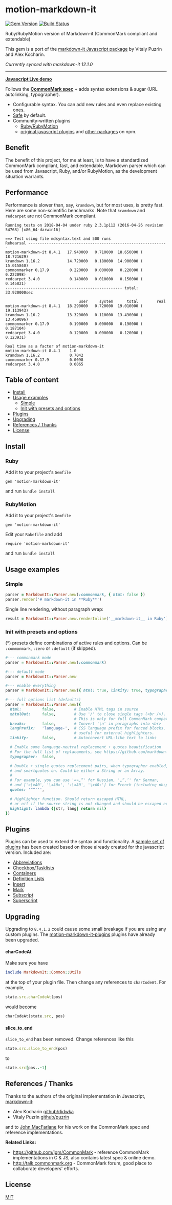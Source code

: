 # motion-markdown-it

[![Gem Version](https://badge.fury.io/rb/motion-markdown-it.svg)](http://badge.fury.io/rb/motion-markdown-it)
[![Build Status](https://github.com/digitalmoksha/motion-markdown-it/actions/workflows/ci.yml/badge.svg)](https://github.com/digitalmoksha/motion-markdown-it/actions/workflows/ci.yml)

Ruby/RubyMotion version of Markdown-it (CommonMark compliant and extendable)

This gem is a port of the [markdown-it Javascript package](https://github.com/markdown-it/markdown-it) by Vitaly Puzrin and Alex Kocharin. 

_Currently synced with markdown-it 12.1.0_

---

__[Javascript Live demo](https://markdown-it.github.io)__

Follows the __[CommonMark spec](http://spec.commonmark.org/)__ + adds syntax extensions & sugar (URL autolinking, typographer).
- Configurable syntax. You can add new rules and even replace existing ones.
- [Safe](https://github.com/markdown-it/markdown-it/tree/master/docs/security.md) by default.
- Community-written plugins
  * [Ruby/RubyMotion](https://github.com/digitalmoksha/motion-markdown-it-plugins)
  * [original javascript plugins](https://www.npmjs.org/browse/keyword/markdown-it-plugin) and [other packages](https://www.npmjs.org/browse/keyword/markdown-it) on npm.

## Benefit

The benefit of this project, for me at least, is to have a standardized CommonMark compliant, fast, and extendable, Markdown parser which can be used from Javascript, Ruby, and/or RubyMotion, as the development situation warrants.

## Performance

Performance is slower than, say, `kramdown`, but for most uses, is pretty fast.  Here are some non-scientific benchmarks.  Note that `kramdown` and `redcarpet` are not CommonMark compliant.

```
Running tests on 2018-04-04 under ruby 2.3.1p112 (2016-04-26 revision 54768) [x86_64-darwin16]

==> Test using file mdsyntax.text and 500 runs
Rehearsal -------------------------------------------------------------
motion-markdown-it 8.4.1   17.940000   0.710000  18.650000 ( 18.721629)
kramdown 1.16.2            14.720000   0.180000  14.900000 ( 15.015840)
commonmarker 0.17.9         0.220000   0.000000   0.220000 (  0.222098)
redcarpet 3.4.0             0.140000   0.010000   0.150000 (  0.145821)
--------------------------------------------------- total: 33.920000sec

                                user     system      total        real
motion-markdown-it 8.4.1   18.290000   0.720000  19.010000 ( 19.113943)
kramdown 1.16.2            13.320000   0.110000  13.430000 ( 13.459096)
commonmarker 0.17.9         0.190000   0.000000   0.190000 (  0.187104)
redcarpet 3.4.0             0.120000   0.000000   0.120000 (  0.123931)

Real time as a factor of motion-markdown-it
motion-markdown-it 8.4.1    1.0
kramdown 1.16.2             0.7042
commonmarker 0.17.9         0.0098
redcarpet 3.4.0             0.0065
````

## Table of content

- [Install](#install)
- [Usage examples](#usage-examples)
  - [Simple](#simple)
  - [Init with presets and options](#init-with-presets-and-options)
- [Plugins](#plugins)
- [Upgrading](#upgrading)
- [References / Thanks](#references--thanks)
- [License](#license)

<!--
- [API](#api)
- [Syntax extensions](#syntax-extensions)
- [Benchmark](#benchmark)
-->

## Install

### Ruby

Add it to your project's `Gemfile`

	gem 'motion-markdown-it'

and run `bundle install`

### RubyMotion

Add it to your project's `Gemfile`

	gem 'motion-markdown-it'

Edit your `Rakefile` and add

	require 'motion-markdown-it'

and run `bundle install`


## Usage examples

### Simple

```ruby
parser = MarkdownIt::Parser.new(:commonmark, { html: false })
parser.render('# markdown-it in **Ruby**')
```

Single line rendering, without paragraph wrap:

```ruby
result = MarkdownIt::Parser.new.renderInline('__markdown-it__ in Ruby')
```

### Init with presets and options

(*) presets define combinations of active rules and options. Can be
`:commonmark`, `:zero` or `:default` (if skipped).

```ruby
#--- commonmark mode
parser = MarkdownIt::Parser.new(:commonmark)

#--- default mode
parser = MarkdownIt::Parser.new

#--- enable everything
parser = MarkdownIt::Parser.new({ html: true, linkify: true, typographer: true })

#--- full options list (defaults)
parser = MarkdownIt::Parser.new({
  html:         false,        # Enable HTML tags in source
  xhtmlOut:     false,        # Use '/' to close single tags (<br />).
                              # This is only for full CommonMark compatibility.
  breaks:       false,        # Convert '\n' in paragraphs into <br>
  langPrefix:   'language-',  # CSS language prefix for fenced blocks. Can be
                              # useful for external highlighters.
  linkify:      false,        # Autoconvert URL-like text to links

  # Enable some language-neutral replacement + quotes beautification
  # For the full list of replacements, see https://github.com/markdown-it/markdown-it/blob/master/lib/rules_core/replacements.js
  typographer:  false,

  # Double + single quotes replacement pairs, when typographer enabled,
  # and smartquotes on. Could be either a String or an Array.
  #
  # For example, you can use '«»„“' for Russian, '„“‚‘' for German,
  # and ['«\xA0', '\xA0»', '‹\xA0', '\xA0›'] for French (including nbsp).
  quotes: '“”‘’',

  # Highlighter function. Should return escaped HTML,
  # or nil if the source string is not changed and should be escaped externally.
  highlight: lambda {|str, lang| return nil}
})
```

## Plugins

Plugins can be used to extend the syntax and functionality.  A [sample set of plugins](https://github.com/digitalmoksha/motion-markdown-it-plugins) has been created based on those already created for the javascript version.  Included are:

* [Abbreviations](https://github.com/digitalmoksha/motion-markdown-it-plugins/tree/master/lib/motion-markdown-it-plugins/abbr)
* [Checkbox/Tasklists](https://github.com/digitalmoksha/motion-markdown-it-plugins/tree/master/lib/motion-markdown-it-plugins/checkbox_replace)
* [Containers](https://github.com/digitalmoksha/motion-markdown-it-plugins/tree/master/lib/motion-markdown-it-plugins/container)
* [Definition Lists](https://github.com/digitalmoksha/motion-markdown-it-plugins/tree/master/lib/motion-markdown-it-plugins/deflist)
* [Insert](https://github.com/digitalmoksha/motion-markdown-it-plugins/tree/master/lib/motion-markdown-it-plugins/ins)
* [Mark](https://github.com/digitalmoksha/motion-markdown-it-plugins/tree/master/lib/motion-markdown-it-plugins/mark)
* [Subscript](https://github.com/digitalmoksha/motion-markdown-it-plugins/tree/master/lib/motion-markdown-it-plugins/sub)
* [Superscript](https://github.com/digitalmoksha/motion-markdown-it-plugins/tree/master/lib/motion-markdown-it-plugins/sup)

<!--
### Plugins load

```js
var md = require('markdown-it')()
            .use(plugin1)
            .use(plugin2, opts, ...)
            .use(plugin3);
```


### Syntax highlighting

Apply syntax highlighting to fenced code blocks with the `highlight` option:

```js
var hljs = require('highlight.js'); // https://highlightjs.org/

// Actual default values
var md = require('markdown-it')({
  highlight: function (str, lang) {
    if (lang && hljs.getLanguage(lang)) {
      try {
        return hljs.highlight(str, { language: lang }).value;
      } catch (__) {}
    }

    return ''; // use external default escaping
  }
});
```

Or with full wrapper override (if you need assign class to `<pre>`):

```js
var hljs = require('highlight.js'); // https://highlightjs.org/

// Actual default values
var md = require('markdown-it')({
  highlight: function (str, lang) {
    if (lang && hljs.getLanguage(lang)) {
      try {
        return '<pre class="hljs"><code>' +
               hljs.highlight(str, { language: lang, ignoreIllegals: true }).value +
               '</code></pre>';
      } catch (__) {}
    }

    return '<pre class="hljs"><code>' + md.utils.escapeHtml(str) + '</code></pre>';
  }
});
```

### Linkify

`linkify: true` uses [linkify-it](https://github.com/markdown-it/linkify-it). To
configure linkify-it, access the linkify instance through `md.linkify`:

```js
md.linkify.set({ fuzzyEmail: false });  // disables converting email to link
```


## API

__[API documentation](https://markdown-it.github.io/markdown-it/)__

If you are going to write plugins - take a look at
[Development info](https://github.com/markdown-it/markdown-it/tree/master/docs).


## Syntax extensions

Embedded (enabled by default):

- [Tables](https://help.github.com/articles/organizing-information-with-tables/) (GFM)
- [Strikethrough](https://help.github.com/articles/basic-writing-and-formatting-syntax/#styling-text) (GFM)

Via plugins:

- [subscript](https://github.com/markdown-it/markdown-it-sub)
- [superscript](https://github.com/markdown-it/markdown-it-sup)
- [footnote](https://github.com/markdown-it/markdown-it-footnote)
- [definition list](https://github.com/markdown-it/markdown-it-deflist)
- [abbreviation](https://github.com/markdown-it/markdown-it-abbr)
- [emoji](https://github.com/markdown-it/markdown-it-emoji)
- [custom container](https://github.com/markdown-it/markdown-it-container)
- [insert](https://github.com/markdown-it/markdown-it-ins)
- [mark](https://github.com/markdown-it/markdown-it-mark)
- ... and [others](https://www.npmjs.org/browse/keyword/markdown-it-plugin)


### Manage rules

By default all rules are enabled, but can be restricted by options. On plugin
load all its rules are enabled automatically.

```js
// Activate/deactivate rules, with curring
var md = require('markdown-it')()
            .disable([ 'link', 'image' ])
            .enable([ 'link' ])
            .enable('image');

// Enable everything
md = require('markdown-it')({
  html: true,
  linkify: true,
  typographer: true,
});
```

You can find all rules in sources:
[parser_core.js](lib/parser_core.js), [parser_block](lib/parser_block.js),
[parser_inline](lib/parser_inline.js).


## Benchmark

Here is the result of readme parse at MB Pro Retina 2013 (2.4 GHz):

```bash
make benchmark-deps
benchmark/benchmark.js readme

Selected samples: (1 of 28)
 > README

Sample: README.md (7774 bytes)
 > commonmark-reference x 1,222 ops/sec ±0.96% (97 runs sampled)
 > current x 743 ops/sec ±0.84% (97 runs sampled)
 > current-commonmark x 1,568 ops/sec ±0.84% (98 runs sampled)
 > marked x 1,587 ops/sec ±4.31% (93 runs sampled)
```

__Note.__ CommonMark version runs with [simplified link normalizers](https://github.com/markdown-it/markdown-it/blob/master/benchmark/implementations/current-commonmark/index.js)
for more "honest" compare. Difference is ~ 1.5x.

As you can see, `markdown-it` doesn't pay with speed for it's flexibility.
Slowdown of "full" version caused by additional features not available in
other implementations.


-->

## Upgrading

Upgrading to `8.4.1.2` could cause some small breakage if you are using any custom plugins.  The [motion-markdown-it-plugins](https://github.com/digitalmoksha/motion-markdown-it-plugins) plugins have already been upgraded.

#### charCodeAt

Make sure you have

```ruby
include MarkdownIt::Common::Utils
```

at the top of your plugin file.  Then change any references to `charCodeAt`.  For example,

```ruby
state.src.charCodeAt(pos)
```

would become

```ruby
charCodeAt(state.src, pos)
```

#### slice_to_end

`slice_to_end` has been removed.  Change references like this

```ruby
state.src.slice_to_end(pos)
```

to

```ruby
state.src[pos..-1]
```

## References / Thanks

Thanks to the authors of the original implementation in Javascript, [markdown-it](https://github.com/markdown-it/markdown-it):

- Alex Kocharin [github/rlidwka](https://github.com/rlidwka)
- Vitaly Puzrin [github/puzrin](https://github.com/puzrin)

and to [John MacFarlane](https://github.com/jgm) for his work on the
CommonMark spec and reference implementations.

**Related Links:**

- https://github.com/jgm/CommonMark - reference CommonMark implementations in C & JS,
  also contains latest spec & online demo.
- http://talk.commonmark.org - CommonMark forum, good place to collaborate
  developers' efforts.

## License

[MIT](https://github.com/digitalmoksha/motion-markdown-it/blob/master/LICENSE)
